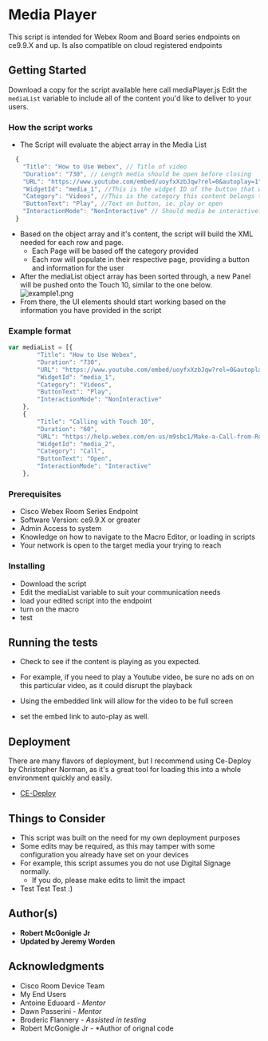 # Media Player

This script is intended for Webex Room and Board series endpoints on ce9.9.X and up. Is also compatible on cloud registered endpoints

## Getting Started

Download a copy for the script available here call mediaPlayer.js
Edit the ```mediaList``` variable to include all of the content you'd like to deliver to your users.

### How the script works

* The Script will evaluate the abject array in the Media List
```javascript
  {
    "Title": "How to Use Webex", // Title of video
    "Duration": "730", // Length media should be open before closing 
    "URL": "https://www.youtube.com/embed/uoyfxXzbJqw?rel=0&autoplay=1", // URL of video
    "WidgetId": "media_1", //This is the widget ID of the button that will be built
    "Category": "Videos", //This is the category this content belongs too. This will create a new page if it had not already existed
    "ButtonText": "Play", //Text on button, ie. play or open
    "InteractionMode": "NonInteractive" // Should media be interactive?
  }
```
* Based on the object array and it's content, the script will build the XML needed for each row and page.
  * Each Page will be based off the category provided
  * Each row will populate in their respective page, providing a button and information for the user
* After the mediaList object array has been sorted through, a new Panel will be pushed onto the Touch 10, similar to the one below.
![example1.png](https://github.com/sieteunoseis/Cisco-CE-Help-Macro/blob/master/Media%20Player/exampleUI.PNG)
* From there, the UI elements should start working based on the information you have provided in the script

### Example format

```javascript
var mediaList = [{
        "Title": "How to Use Webex",
        "Duration": "730",
        "URL": "https://www.youtube.com/embed/uoyfxXzbJqw?rel=0&autoplay=1",
        "WidgetId": "media_1",
        "Category": "Videos",
        "ButtonText": "Play",
        "InteractionMode": "NonInteractive"
    },
    {
        "Title": "Calling with Touch 10",
        "Duration": "60",
        "URL": "https://help.webex.com/en-us/m9sbc1/Make-a-Call-from-Room-Devices-and-Webex-Boards-with-a-Touch-Controller",
        "WidgetId": "media_2",
        "Category": "Call",
        "ButtonText": "Open",
        "InteractionMode": "Interactive"
    },

```

### Prerequisites

* Cisco Webex Room Series Endpoint
* Software Version: ce9.9.X or greater
* Admin Access to system
* Knowledge on how to navigate to the Macro Editor, or loading in scripts
* Your network is open to the target media your trying to reach

### Installing

* Download the script
* Edit the mediaList variable to suit your communication needs
* load your edited script into the endpoint
* turn on the macro 
* test

## Running the tests

* Check to see if the content is playing as you expected.

* For example, if you need to play a Youtube video, be sure no ads on on this particular video, as it could disrupt the playback
* Using the embedded link will allow for the video to be full screen
* set the embed link to auto-play as well.

## Deployment

There are many flavors of deployment, but I recommend using Ce-Deploy by Christopher Norman, as it's a great tool for loading this into a whole environment quickly and easily.

* [CE-Deploy](https://github.com/voipnorm/CE-Deploy)

## Things to Consider
* This script was built on the need for my own deployment purposes
* Some edits may be required, as this may tamper with some configuration you already have set on your devices
* For example, this script assumes you do not use Digital Signage normally.
  * If you do, please make edits to limit the impact
* Test Test Test :)

## Author(s)

* **Robert McGonigle Jr**
* **Updated by Jeremy Worden**

## Acknowledgments

* Cisco Room Device Team
* My End Users
* Antoine Eduoard - *Mentor*
* Dawn Passerini - *Mentor*
* Broderic Flannery - *Assisted in testing*
* Robert McGonigle Jr - *Author of orignal code
